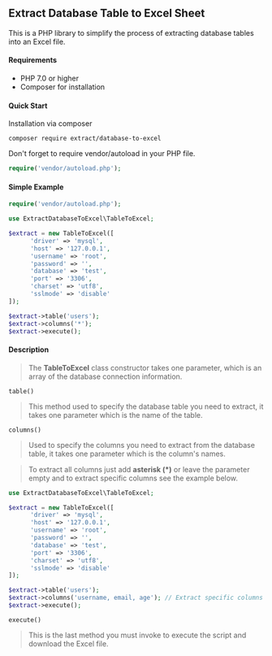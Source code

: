 ## Extract Database Table to Excel Sheet
This is a PHP library to simplify the process of extracting database tables into an Excel file.

#### Requirements

* PHP 7.0 or higher
* Composer for installation

#### Quick Start

Installation via composer
```
composer require extract/database-to-excel
```

Don't forget to require vendor/autoload in your PHP file.
``` php
require('vendor/autoload.php');
```

#### Simple Example
``` php
require('vendor/autoload.php');

use ExtractDatabaseToExcel\TableToExcel;

$extract = new TableToExcel([
      'driver' => 'mysql',
      'host' => '127.0.0.1',
      'username' => 'root',
      'password' => '',
      'database' => 'test',
      'port' => '3306',
      'charset' => 'utf8',
      'sslmode' => 'disable'
]);

$extract->table('users');
$extract->columns('*');
$extract->execute();
```

#### Description

> The **TableToExcel** class constructor takes one parameter, which is an array of the database connection information.

`table()`
> This method used to specify the database table you need to extract, it takes one parameter which is the name of the table.

`columns()`
> Used to specify the columns you need to extract from the database table, it takes one parameter which is the column's names.

> To extract all columns just add __asterisk (*)__ or leave the parameter empty and to extract specific columns see the example below.

``` php
use ExtractDatabaseToExcel\TableToExcel;

$extract = new TableToExcel([
      'driver' => 'mysql',
      'host' => '127.0.0.1',
      'username' => 'root',
      'password' => '',
      'database' => 'test',
      'port' => '3306',
      'charset' => 'utf8',
      'sslmode' => 'disable'
]);

$extract->table('users');
$extract->columns('username, email, age'); // Extract specific columns
$extract->execute();
```

`execute()`
> This is the last method you must invoke to execute the script and download the Excel file.
